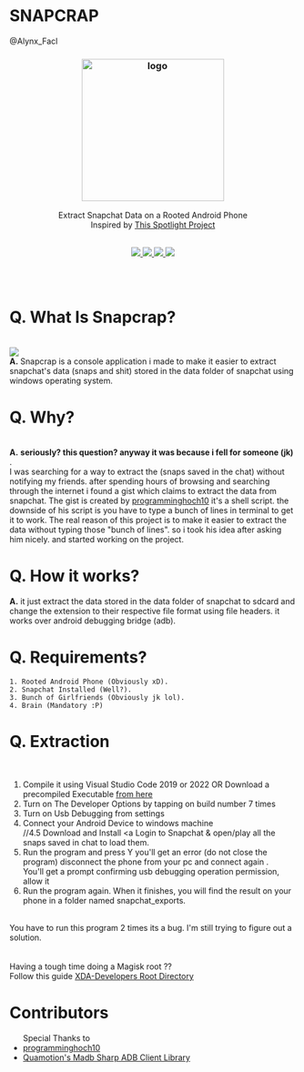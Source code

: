 # SNAPCRAP

@Alynx_Facl
<br>

<h3 align="center"><img src="https://ImageHostx.github.io/SP.png" alt="logo" height="250px"></h3>
<p align="center">
Extract Snapchat Data on a Rooted Android Phone <br> Inspired by <a href="https://github.com/V3rB0se/Spotlighter">This Spotlight Project</a>
   <br>
   <br>
<p align="center">
  <a href="#">
    <img src="https://img.shields.io/badge/Last%20Updated-Today-green">
  </a>
  <a href="#">
    <img src="https://img.shields.io/badge/Release-V1-red">
  </a>
  <a href="https://en.wikipedia.org/wiki/C_Sharp_(programming_language)">
    <img src="https://img.shields.io/badge/Language-C%23-blue">
 </a>
   <a href="#">
    <img src="https://img.shields.io/badge/Platform-Android%2FWindows-blue">
 </a>
  
</p>
</p>

  
<br>



<br>

# Q. What Is Snapcrap?
<br>
<img src="https://ImageHostx.github.io/sc.png">
<br>
   <b>A.</b> Snapcrap is a console application i made to make it easier to extract snapchat's data (snaps and shit) stored in the data folder of snapchat
     using windows operating system.
  
# Q. Why? 
<br>
   <b>A.</b> <b> seriously? this question? anyway it was because i fell for someone (jk) </b>. 
   <br> I was searching for a way to extract the (snaps saved in the chat) without notifying my friends. after spending hours of browsing and searching through the
     internet i found a gist which claims to extract the data from snapchat. The gist is created by <a href="https://github.com/programminghoch10">programminghoch10</a>
     it's a shell script. the downside of his script is you have to type a bunch of lines in terminal to get it to work. The real reason of this project is to make it 
     easier to extract the data without typing those "bunch of lines".  so i took his idea after asking him nicely. and started working on the project.
  
# Q. How it works? <br>
   <b>A.</b> it just extract the data stored in the data folder of snapchat to sdcard and change the extension to their respective file format using file headers. it works over android debugging bridge (adb).
    <br>


# Q. Requirements? <br>
    1. Rooted Android Phone (Obviously xD).
    2. Snapchat Installed (Well?).
    3. Bunch of Girlfriends (Obviously jk lol).
    4. Brain (Mandatory :P)
    
# Q. Extraction
   <br>
   
   1. Compile it using Visual Studio Code 2019 or 2022 OR Download a precompiled Executable <a href="#">from here </a><br>
   2. Turn on The Developer Options by tapping on build number 7 times <br>
   3. Turn on Usb Debugging from settings <br>
   4. Connect your Android Device to windows machine <br>
   //4.5 Download and Install <a Login to Snapchat & open/play all the snaps saved in chat to load them.
   5. Run the program and press Y you'll get an error (do not close the program) disconnect the phone from your pc and connect again . <br> You'll get a prompt confirming usb debugging operation permission, allow it <br>
   6. Run the program again. When it finishes, you will find the result on your phone in a folder named snapchat_exports.
   <br>
   You have to run this program 2 times its a bug. I'm still trying to figure out a solution.
   <br>
   <br>
   <br>
Having a tough time doing a Magisk root ??
<br>
Follow this guide <a href="https://www.xda-developers.com/root/">XDA-Developers Root Directory</a>
<br>

# Contributors 
<ul>
Special Thanks to 
<li><a href="https://github.com/programminghoch10">programminghoch10</a></li>
<li><a href="https://github.com/quamotion/madb">Quamotion's Madb Sharp ADB Client Library</a></li>
</ul>
